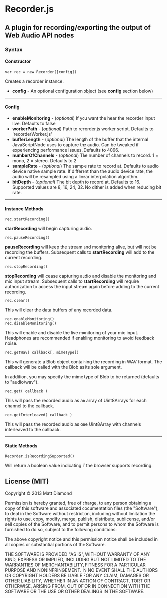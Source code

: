 # Recorder.js

## A plugin for recording/exporting the output of Web Audio API nodes

### Syntax
#### Constructor
    var rec = new Recorder([config])

Creates a recorder instance.

- **config** - An optional configuration object (see **config** section below)

---------
#### Config

- **enableMonitoring** - (*optional*) If you want the hear the recorder input live. Defaults to false
- **workerPath** - (*optional*) Path to recorder.js worker script. Defaults to 'recorderWorker.js'
- **bufferLength** - (*optional*) The length of the buffer that the internal JavaScriptNode uses to capture the audio. Can be tweaked if experiencing performance issues. Defaults to 4096.
- **numberOfChannels** - (*optional*) The number of channels to record. 1 = mono, 2 = stereo. Defaults to 2
- **sampleRate** - (*optional*) The sample rate to record at. Defaults to audio device native sample rate. If different than the audio device rate, the audio will be resampled using a linear interpolation algorithm.
- **bitDepth** - (*optional*) The bit depth to record at. Defaults to 16. Supported values are 8, 16, 24, 32. No dither is added when reducing bit rate.

---------
#### Instance Methods

    rec.startRecording()

**startRecording** will begin capturing audio.

    rec.pauseRecording()

**pauseRecording** will keep the stream and monitoring alive, but will not be recording the buffers. Subsequent calls to **startRecording** will add to the current recording.

    rec.stopRecording()

**stopRecording** will cease capturing audio and disable the monitoring and mic input stream. Subsequent calls to **startRecording** will require authorization to access the input stream again before adding to the current recording.

    rec.clear()

This will clear the data buffers of any recorded data.

    rec.enableMonitoring()
    rec.disableMonitoring()

This will enable and disable the live monitoring of your mic input. Headphones are recommended if enabling monitoring to avoid feedback noise.

    rec.getWav( callback[, mimeType])

This will generate a Blob object containing the recording in WAV format. The callback will be called with the Blob as its sole argument.

In addition, you may specify the mime type of Blob to be returned (defaults to "audio/wav").

    rec.get( callback )

This will pass the recorded audio as an array of Uint8Arrays for each channel to the callback.

    rec.getInterleaved( callback )

This will pass the recorded audio as one Uint8Array with channels interleaved to the callback.

---------
#### Static Methods

    Recorder.isRecordingSupported()

Will return a boolean value indicating if the browser supports recording.

## License (MIT)

Copyright © 2013 Matt Diamond

Permission is hereby granted, free of charge, to any person obtaining a copy of this software and associated documentation files (the "Software"), to deal in the Software without restriction, including without limitation the rights to use, copy, modify, merge, publish, distribute, sublicense, and/or sell copies of the Software, and to permit persons to whom the Software is furnished to do so, subject to the following conditions:

The above copyright notice and this permission notice shall be included in all copies or substantial portions of the Software.

THE SOFTWARE IS PROVIDED "AS IS", WITHOUT WARRANTY OF ANY KIND, EXPRESS OR IMPLIED, INCLUDING BUT NOT LIMITED TO THE WARRANTIES OF MERCHANTABILITY, FITNESS FOR A PARTICULAR PURPOSE AND NONINFRINGEMENT. IN NO EVENT SHALL THE AUTHORS OR COPYRIGHT HOLDERS BE LIABLE FOR ANY CLAIM, DAMAGES OR OTHER LIABILITY, WHETHER IN AN ACTION OF CONTRACT, TORT OR OTHERWISE, ARISING FROM, OUT OF OR IN CONNECTION WITH THE SOFTWARE OR THE USE OR OTHER DEALINGS IN THE SOFTWARE.